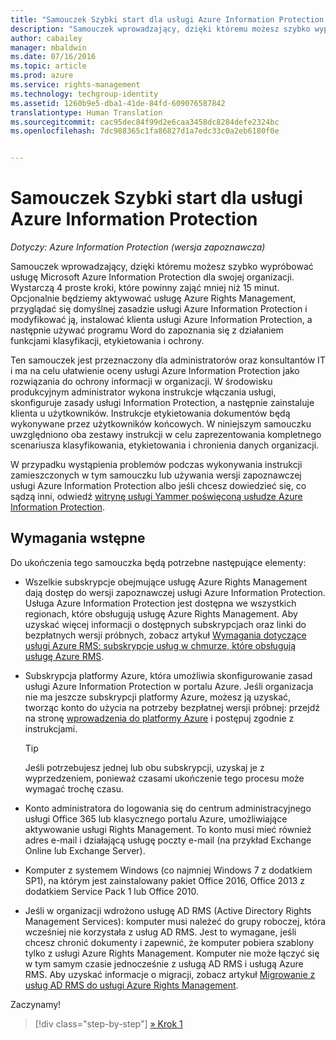 ```yaml
---
title: "Samouczek Szybki start dla usługi Azure Information Protection | Azure Rights Management"
description: "Samouczek wprowadzający, dzięki któremu możesz szybko wypróbować usługę Microsoft Azure Information Protection dla swojej organizacji. Wystarczą 4 proste kroki, które powinny zająć mniej niż 15 minut."
author: cabailey
manager: mbaldwin
ms.date: 07/16/2016
ms.topic: article
ms.prod: azure
ms.service: rights-management
ms.technology: techgroup-identity
ms.assetid: 1260b9e5-dba1-41de-84fd-609076587842
translationtype: Human Translation
ms.sourcegitcommit: cac95dec84f99d2e6caa3458dc8284defe2324bc
ms.openlocfilehash: 7dc988365c1fa86827d1a7edc33c0a2eb6180f0e


---
```


# Samouczek Szybki start dla usługi Azure Information Protection 

*Dotyczy: Azure Information Protection (wersja zapoznawcza)*

Samouczek wprowadzający, dzięki któremu możesz szybko wypróbować usługę Microsoft Azure Information Protection dla swojej organizacji. Wystarczą 4 proste kroki, które powinny zająć mniej niż 15 minut. Opcjonalnie będziemy aktywować usługę Azure Rights Management, przyglądać się domyślnej zasadzie usługi Azure Information Protection i modyfikować ją, instalować klienta usługi Azure Information Protection, a następnie używać programu Word do zapoznania się z działaniem funkcjami klasyfikacji, etykietowania i ochrony.

Ten samouczek jest przeznaczony dla administratorów oraz konsultantów IT i ma na celu ułatwienie oceny usługi Azure Information Protection jako rozwiązania do ochrony informacji w organizacji. W środowisku produkcyjnym administrator wykona instrukcje włączania usługi, skonfiguruje zasady usługi Information Protection, a następnie zainstaluje klienta u użytkowników. Instrukcje etykietowania dokumentów będą wykonywane przez użytkowników końcowych. W niniejszym samouczku uwzględniono oba zestawy instrukcji w celu zaprezentowania kompletnego scenariusza klasyfikowania, etykietowania i chronienia danych organizacji. 

W przypadku wystąpienia problemów podczas wykonywania instrukcji zamieszczonych w tym samouczku lub używania wersji zapoznawczej usługi Azure Information Protection albo jeśli chcesz dowiedzieć się, co sądzą inni, odwiedź [witrynę usługi Yammer poświęconą usłudze Azure Information Protection](https://www.yammer.com/askipteam/#/threads/inGroup?type=in_group&feedId=8652489&view=all).

## Wymagania wstępne 
Do ukończenia tego samouczka będą potrzebne następujące elementy:

- Wszelkie subskrypcje obejmujące usługę Azure Rights Management dają dostęp do wersji zapoznawczej usługi Azure Information Protection. Usługa Azure Information Protection jest dostępna we wszystkich regionach, które obsługują usługę Azure Rights Management. Aby uzyskać więcej informacji o dostępnych subskrypcjach oraz linki do bezpłatnych wersji próbnych, zobacz artykuł [Wymagania dotyczące usługi Azure RMS: subskrypcje usług w chmurze, które obsługują usługę Azure RMS](../get-started/requirements-subscriptions.md).

- Subskrypcja platformy Azure, która umożliwia skonfigurowanie zasad usługi Azure Information Protection w portalu Azure. Jeśli organizacja nie ma jeszcze subskrypcji platformy Azure, możesz ją uzyskać, tworząc konto do użycia na potrzeby bezpłatnej wersji próbnej: przejdź na stronę [wprowadzenia do platformy Azure](https://account.windowsazure.com/organization) i postępuj zgodnie z instrukcjami.

  > [!TIP] 
  > Jeśli potrzebujesz jednej lub obu subskrypcji, uzyskaj je z wyprzedzeniem, ponieważ czasami ukończenie tego procesu może wymagać trochę czasu.

- Konto administratora do logowania się do centrum administracyjnego usługi Office 365 lub klasycznego portalu Azure, umożliwiające aktywowanie usługi Rights Management. To konto musi mieć również adres e-mail i działającą usługę poczty e-mail (na przykład Exchange Online lub Exchange Server).

- Komputer z systemem Windows (co najmniej Windows 7 z dodatkiem SP1), na którym jest zainstalowany pakiet Office 2016, Office 2013 z dodatkiem Service Pack 1 lub Office 2010. 

- Jeśli w organizacji wdrożono usługę AD RMS (Active Directory Rights Management Services): komputer musi należeć do grupy roboczej, która wcześniej nie korzystała z usług AD RMS. Jest to wymagane, jeśli chcesz chronić dokumenty i zapewnić, że komputer pobiera szablony tylko z usługi Azure Rights Management. Komputer nie może łączyć się w tym samym czasie jednocześnie z usługą AD RMS i usługą Azure RMS. Aby uzyskać informacje o migracji, zobacz artykuł [Migrowanie z usług AD RMS do usługi Azure Rights Management](../plan-design/migrate-from-ad-rms-to-azure-rms.md).   

Zaczynamy!

>[!div class="step-by-step"]
[&#187; Krok 1](infoprotect-tutorial-step1.md)





<!--HONumber=Jul16_HO3-->



